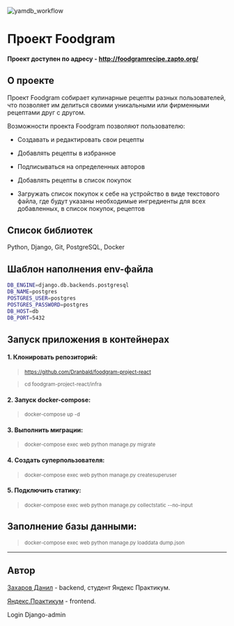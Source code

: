 ![yamdb_workflow](https://github.com/Dranbald/foodgram-project-react/actions/workflows/workflow_for_foodgram.yml/badge.svg)

# Проект Foodgram

#### Проект доступен по адресу - http://foodgramrecipe.zapto.org/

## О проекте

Проект Foodgram собирает кулинарные рецепты разных пользователей, что позволяет им делиться своими уникальными или фирменными рецептами друг с другом.

Возможности проекта Foodgram позволяют пользователю:

- Создавать и редактировать свои рецепты

- Добавлять рецепты в избранное

- Подписываться на определенных авторов

- Добавлять рецепты в список покупок

- Загружать список покупок к себе на устройство в виде текстового файла, где будут указаны необходимые ингредиенты для всех добавленных, в список покупок, рецептов


## Список библиотек

Python, Django, Git, PostgreSQL, Docker


## Шаблон наполнения env-файла

```bash
DB_ENGINE=django.db.backends.postgresql
DB_NAME=postgres
POSTGRES_USER=postgres
POSTGRES_PASSWORD=postgres
DB_HOST=db
DB_PORT=5432
```


## Запуск приложения в контейнерах
#### 1. Клонировать репозиторий:

> <sub> https://github.com/Dranbald/foodgram-project-react </sub>  

> <sub> cd foodgram-project-react/infra </sub>

#### 2. Запуск docker-compose:

> <sub> docker-compose up -d </sub> 

#### 3. Выполнить миграции:

> <sub> docker-compose exec web python manage.py migrate </sub> 

#### 4. Создать суперпользователя:

> <sub> docker-compose exec web python manage.py createsuperuser </sub> 

#### 5. Подключить статику:

> <sub> docker-compose exec web python manage.py collectstatic --no-input </sub> 

## Заполнение базы данными:

> <sub> docker-compose exec web python manage.py loaddata dump.json </sub> 


---
## Автор

[Захаров Данил](https://github.com/Dranbald) - backend, студент Яндекс Практикум.

[Яндекс.Практикум](https://github.com/yandex-praktikum) - frontend.

Login Django-admin 